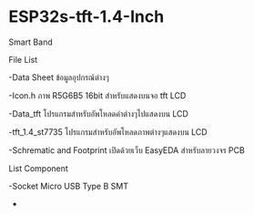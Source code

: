 # ESP32s-tft-1.4-Inch
Smart Band

File List

-Data Sheet ข้อมูลอุปกรณ์ต่างๆ

-Icon.h ภาพ R5G6B5 16bit สำหรับแสดงบนจอ tft LCD

-Data_tft โปรแกรมสำหรับอัพโหลดค่าต่างๆไปแสดงบน LCD

-tft_1.4_st7735 โปรแกรมสำหรับอัพโหลดภาพต่างๆแสดงบน LCD

-Schrematic and Footprint เปิดด้วยเว็บ EasyEDA สำหรับลายวงจร PCB

List Component

-Socket Micro USB Type B SMT

-
